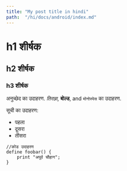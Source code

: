 ```yaml
---
title: "My post title in hindi"
path:  "/hi/docs/android/index.md"
---
```


# h1 शीर्षक
## h2 शीर्षक
### h3 शीर्षक

अनुच्छेद का उदाहरण.
*तिरछा*, **बोल्ड**, and `मोनोस्पेस` का उदाहरण.

सूची का उदाहरण:
 
  * पहला
  * दूसरा
  * तीसरा

~~~
//कोड उदाहरण
define foobar() {
    print "अपूर्व चौहान";
}
~~~